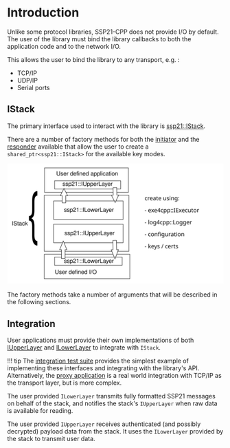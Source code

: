 # Introduction

Unlike some protocol libraries, SSP21-CPP does not provide I/O by default. The user of the library must bind
the library callbacks to both the application code and to the network I/O.

This allows the user to bind the library to any transport, e.g. :

* TCP/IP
* UDP/IP
* Serial ports

## IStack

The primary interface used to interact with the library is [ssp21::IStack]({{base_doxygen_path}}/classssp21_1_1IStack.html).

There are a number of factory methods for both the [initiator]({{base_doxygen_path}}/namespacessp21_1_1initiator_1_1factory.html) 
and the [responder]({{base_doxygen_path}}/namespacessp21_1_1responder_1_1factory.html) available that allow the user to create a
`shared_ptr<ssp21::IStack>` for the available key modes.

![IStack](../img/stack.svg)

The factory methods take a number of arguments that will be described in the following sections.

## Integration

User applications must provide their own implementations of both [IUpperLayer]({{base_doxygen_path}}/classssp21_1_1IUpperLayer.html) and
[ILowerLayer]({{base_doxygen_path}}/classssp21_1_1ILowerLayer.html) to integrate with `IStack`.

!!! tip
    The [integration test suite](https://github.com/ssp21/ssp21-cpp/blob/master/cpp/tests/integration/IntegrationTestSuite.cpp) provides the
	simplest example of implementing these interfaces and integrating with the library's API. Alternatively, the 
	[proxy application](https://github.com/ssp21/ssp21-cpp/tree/master/cpp/exe/proxy) is a real world integration with TCP/IP as the transport
	layer, but is more complex.

The user provided `ILowerLayer` transmits fully formatted SSP21 messages on behalf of the stack, and notifies the stack's `IUpperLayer` when raw
data is available for reading.

The user provided `IUpperLayer` receives authenticated (and possibly decrypted) payload data from the stack. It uses the `ILowerLayer` provided by the
stack to transmit user data.

